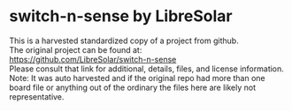 
# switch-n-sense by LibreSolar  
This is a harvested standardized copy of a project from github.  
The original project can be found at:  
https://github.com/LibreSolar/switch-n-sense  
Please consult that link for additional, details, files, and license information.  
Note: It was auto harvested and if the original repo had more than one board file or anything out of the ordinary the files here are likely not representative.  
    